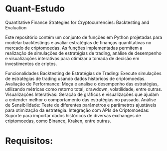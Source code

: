 # Quant-Estudo


Quantitative Finance Strategies for Cryptocurrencies: Backtesting and Evaluation

Este repositório contém um conjunto de funções em Python projetadas para modelar backtestings e avaliar estratégias de finanças quantitativas no mercado de criptomoedas. As funções implementadas permitem a realização de simulações de estratégias de trading, análise de desempenho e visualizações interativas para otimizar a tomada de decisão em investimentos de criptos.

Funcionalidades
Backtesting de Estratégias de Trading: Execute simulações de estratégias de trading usando dados históricos de criptomoedas.
Avaliação de Performance: Meça e analise o desempenho das estratégias, utilizando métricas como retorno total, drawdown, volatilidade, entre outras.
Visualizações Interativas: Geração de gráficos e visualizações que ajudam a entender melhor o comportamento das estratégias no passado.
Análise de Sensibilidade: Teste de diferentes parâmetros e parâmetros ajustáveis para otimização da estratégia.
Integração com APIs de Criptomoedas: Suporte para importar dados históricos de diversas exchanges de criptomoedas, como Binance, Kraken, entre outras.


# Requisitos: